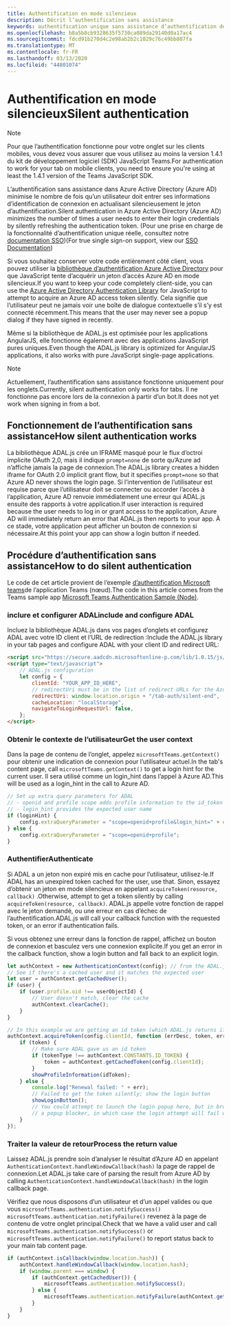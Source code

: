 ```yaml
---
title: Authentification en mode silencieux
description: Décrit l’authentification sans assistance
keywords: authentification unique sans assistance d’authentification de teams
ms.openlocfilehash: b8a5b8cb9328635f5730ca089da29140d0a17ac4
ms.sourcegitcommit: fdcd91b270d4c2e98ab2b2c1029c76c49bb807fa
ms.translationtype: MT
ms.contentlocale: fr-FR
ms.lasthandoff: 03/13/2020
ms.locfileid: "44801074"
---
```

# <a name="silent-authentication"></a><span data-ttu-id="b115a-104">Authentification en mode silencieux</span><span class="sxs-lookup"><span data-stu-id="b115a-104">Silent authentication</span></span>

> [!NOTE]
> <span data-ttu-id="b115a-105">Pour que l’authentification fonctionne pour votre onglet sur les clients mobiles, vous devez vous assurer que vous utilisez au moins la version 1.4.1 du kit de développement logiciel (SDK) JavaScript Teams.</span><span class="sxs-lookup"><span data-stu-id="b115a-105">For authentication to work for your tab on mobile clients, you need to ensure you're using at least the 1.4.1 version of the Teams JavaScript SDK.</span></span>

<span data-ttu-id="b115a-106">L’authentification sans assistance dans Azure Active Directory (Azure AD) minimise le nombre de fois qu’un utilisateur doit entrer ses informations d’identification de connexion en actualisant silencieusement le jeton d’authentification.</span><span class="sxs-lookup"><span data-stu-id="b115a-106">Silent authentication in Azure Active Directory (Azure AD) minimizes the number of times a user needs to enter their login credentials by silently refreshing the authentication token.</span></span> <span data-ttu-id="b115a-107">(Pour une prise en charge de la fonctionnalité d’authentification unique réelle, consultez notre [documentation SSO](~/tabs/how-to/authentication/auth-aad-sso.md))</span><span class="sxs-lookup"><span data-stu-id="b115a-107">(For true single sign-on support, view our [SSO Documentation](~/tabs/how-to/authentication/auth-aad-sso.md))</span></span>

<span data-ttu-id="b115a-108">Si vous souhaitez conserver votre code entièrement côté client, vous pouvez utiliser la [bibliothèque d’authentification Azure Active Directory](/azure/active-directory/develop/active-directory-authentication-libraries) pour que JavaScript tente d’acquérir un jeton d’accès Azure AD en mode silencieux.</span><span class="sxs-lookup"><span data-stu-id="b115a-108">If you want to keep your code completely client-side, you can use the [Azure Active Directory Authentication Library](/azure/active-directory/develop/active-directory-authentication-libraries) for JavaScript to attempt to acquire an Azure AD access token silently.</span></span> <span data-ttu-id="b115a-109">Cela signifie que l’utilisateur peut ne jamais voir une boîte de dialogue contextuelle s’il s’y est connecté récemment.</span><span class="sxs-lookup"><span data-stu-id="b115a-109">This means that the user may never see a popup dialog if they have signed in recently.</span></span>

<span data-ttu-id="b115a-110">Même si la bibliothèque de ADAL.js est optimisée pour les applications AngularJS, elle fonctionne également avec des applications JavaScript pures uniques.</span><span class="sxs-lookup"><span data-stu-id="b115a-110">Even though the ADAL.js library is optimized for AngularJS applications, it also works with pure JavaScript single-page applications.</span></span>

> [!NOTE]
> <span data-ttu-id="b115a-111">Actuellement, l’authentification sans assistance fonctionne uniquement pour les onglets.</span><span class="sxs-lookup"><span data-stu-id="b115a-111">Currently, silent authentication only works for tabs.</span></span> <span data-ttu-id="b115a-112">Il ne fonctionne pas encore lors de la connexion à partir d’un bot.</span><span class="sxs-lookup"><span data-stu-id="b115a-112">It does not yet work when signing in from a bot.</span></span>

## <a name="how-silent-authentication-works"></a><span data-ttu-id="b115a-113">Fonctionnement de l’authentification sans assistance</span><span class="sxs-lookup"><span data-stu-id="b115a-113">How silent authentication works</span></span>

<span data-ttu-id="b115a-114">La bibliothèque ADAL.js crée un IFRAME masqué pour le flux d’octroi implicite OAuth 2,0, mais il indique `prompt=none` de sorte qu’Azure ad n’affiche jamais la page de connexion.</span><span class="sxs-lookup"><span data-stu-id="b115a-114">The ADAL.js library creates a hidden iframe for OAuth 2.0 implicit grant flow, but it specifies `prompt=none` so that Azure AD never shows the login page.</span></span> <span data-ttu-id="b115a-115">Si l’intervention de l’utilisateur est requise parce que l’utilisateur doit se connecter ou accorder l’accès à l’application, Azure AD renvoie immédiatement une erreur qui ADAL.js ensuite des rapports à votre application.</span><span class="sxs-lookup"><span data-stu-id="b115a-115">If user interaction is required because the user needs to log in or grant access to the application, Azure AD will immediately return an error that ADAL.js then reports to your app.</span></span> <span data-ttu-id="b115a-116">À ce stade, votre application peut afficher un bouton de connexion si nécessaire.</span><span class="sxs-lookup"><span data-stu-id="b115a-116">At this point your app can show a login button if needed.</span></span>

## <a name="how-to-do-silent-authentication"></a><span data-ttu-id="b115a-117">Procédure d’authentification sans assistance</span><span class="sxs-lookup"><span data-stu-id="b115a-117">How to do silent authentication</span></span>

<span data-ttu-id="b115a-118">Le code de cet article provient de l’exemple [d’authentification Microsoft teams](https://github.com/OfficeDev/microsoft-teams-sample-complete-node)de l’application Teams (nœud).</span><span class="sxs-lookup"><span data-stu-id="b115a-118">The code in this article comes from the Teams sample app [Microsoft Teams Authentication Sample (Node)](https://github.com/OfficeDev/microsoft-teams-sample-complete-node).</span></span>

### <a name="include-and-configure-adal"></a><span data-ttu-id="b115a-119">inclure et configurer ADAL</span><span class="sxs-lookup"><span data-stu-id="b115a-119">include and configure ADAL</span></span>

<span data-ttu-id="b115a-120">Incluez la bibliothèque ADAL.js dans vos pages d’onglets et configurez ADAL avec votre ID client et l’URL de redirection :</span><span class="sxs-lookup"><span data-stu-id="b115a-120">Include the ADAL.js library in your tab pages and configure ADAL with your client ID and redirect URL:</span></span>

```html
<script src="https://secure.aadcdn.microsoftonline-p.com/lib/1.0.15/js/adal.min.js" integrity="sha384-lIk8T3uMxKqXQVVfFbiw0K/Nq+kt1P3NtGt/pNexiDby2rKU6xnDY8p16gIwKqgI" crossorigin="anonymous"></script>
<script type="text/javascript">
    // ADAL.js configuration
    let config = {
        clientId: "YOUR_APP_ID_HERE",
        // redirectUri must be in the list of redirect URLs for the Azure AD app
        redirectUri: window.location.origin + "/tab-auth/silent-end",
        cacheLocation: "localStorage",
        navigateToLoginRequestUrl: false,
    };
</script>
```

### <a name="get-the-user-context"></a><span data-ttu-id="b115a-121">Obtenir le contexte de l’utilisateur</span><span class="sxs-lookup"><span data-stu-id="b115a-121">Get the user context</span></span>

<span data-ttu-id="b115a-122">Dans la page de contenu de l’onglet, appelez `microsoftTeams.getContext()` pour obtenir une indication de connexion pour l’utilisateur actuel.</span><span class="sxs-lookup"><span data-stu-id="b115a-122">In the tab's content page, call `microsoftTeams.getContext()` to get a login hint for the current user.</span></span> <span data-ttu-id="b115a-123">Il sera utilisé comme un login_hint dans l’appel à Azure AD.</span><span class="sxs-lookup"><span data-stu-id="b115a-123">This will be used as a login_hint in the call to Azure AD.</span></span>

```javascript
// Set up extra query parameters for ADAL
// - openid and profile scope adds profile information to the id_token
// - login_hint provides the expected user name
if (loginHint) {
    config.extraQueryParameter = "scope=openid+profile&login_hint=" + encodeURIComponent(loginHint);
} else {
    config.extraQueryParameter = "scope=openid+profile";
}
```

### <a name="authenticate"></a><span data-ttu-id="b115a-124">Authentifier</span><span class="sxs-lookup"><span data-stu-id="b115a-124">Authenticate</span></span>

<span data-ttu-id="b115a-125">Si ADAL a un jeton non expiré mis en cache pour l’utilisateur, utilisez-le.</span><span class="sxs-lookup"><span data-stu-id="b115a-125">If ADAL has an unexpired token cached for the user, use that.</span></span> <span data-ttu-id="b115a-126">Sinon, essayez d’obtenir un jeton en mode silencieux en appelant `acquireToken(resource, callback)` .</span><span class="sxs-lookup"><span data-stu-id="b115a-126">Otherwise, attempt to get a token silently by calling `acquireToken(resource, callback)`.</span></span> <span data-ttu-id="b115a-127">ADAL.js appelle votre fonction de rappel avec le jeton demandé, ou une erreur en cas d’échec de l’authentification.</span><span class="sxs-lookup"><span data-stu-id="b115a-127">ADAL.js will call your callback function with the requested token, or an error if authentication fails.</span></span>

<span data-ttu-id="b115a-128">Si vous obtenez une erreur dans la fonction de rappel, affichez un bouton de connexion et basculez vers une connexion explicite.</span><span class="sxs-lookup"><span data-stu-id="b115a-128">If you get an error in the callback function, show a login button and fall back to an explicit login.</span></span>

```javascript
let authContext = new AuthenticationContext(config); // from the ADAL.js library
// See if there's a cached user and it matches the expected user
let user = authContext.getCachedUser();
if (user) {
    if (user.profile.oid !== userObjectId) {
        // User doesn't match, clear the cache
        authContext.clearCache();
    }
}

// In this example we are getting an id token (which ADAL.js returns if we ask for resource = clientId)
authContext.acquireToken(config.clientId, function (errDesc, token, err, tokenType) {
    if (token) {
        // Make sure ADAL gave us an id token
        if (tokenType !== authContext.CONSTANTS.ID_TOKEN) {
            token = authContext.getCachedToken(config.clientId);
        }
        showProfileInformation(idToken);
    } else {
        console.log("Renewal failed: " + err);
        // Failed to get the token silently; show the login button
        showLoginButton();
        // You could attempt to launch the login popup here, but in browsers this could be blocked by
        // a popup blocker, in which case the login attempt will fail with the reason FailedToOpenWindow.
    }
});
```

### <a name="process-the-return-value"></a><span data-ttu-id="b115a-129">Traiter la valeur de retour</span><span class="sxs-lookup"><span data-stu-id="b115a-129">Process the return value</span></span>

<span data-ttu-id="b115a-130">Laissez ADAL.js prendre soin d’analyser le résultat d’Azure AD en appelant `AuthenticationContext.handleWindowCallback(hash)` la page de rappel de connexion.</span><span class="sxs-lookup"><span data-stu-id="b115a-130">Let ADAL.js take care of parsing the result from Azure AD by calling `AuthenticationContext.handleWindowCallback(hash)` in the login callback page.</span></span>

<span data-ttu-id="b115a-131">Vérifiez que nous disposons d’un utilisateur et d’un appel valides ou que vous `microsoftTeams.authentication.notifySuccess()` `microsoftTeams.authentication.notifyFailure()` revenez à la page de contenu de votre onglet principal.</span><span class="sxs-lookup"><span data-stu-id="b115a-131">Check that we have a valid user and call `microsoftTeams.authentication.notifySuccess()` or `microsoftTeams.authentication.notifyFailure()` to report status back to your main tab content page.</span></span>

```javascript
if (authContext.isCallback(window.location.hash)) {
    authContext.handleWindowCallback(window.location.hash);
    if (window.parent === window) {
        if (authContext.getCachedUser()) {
            microsoftTeams.authentication.notifySuccess();
        } else {
            microsoftTeams.authentication.notifyFailure(authContext.getLoginError());
        }
    }
}
```
